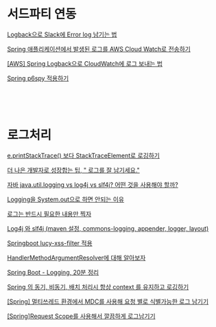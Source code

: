 


# 서드파티 연동

[Logback으로 Slack에 Error log 남기는 법](https://devlog-wjdrbs96.tistory.com/327)
<br/>

[Spring 애플리케이션에서 발생된 로그를 AWS Cloud Watch로 전송하기](https://kim-jong-hyun.tistory.com/111)
<br/>

[[AWS] Spring Logback으로 CloudWatch에 로그 보내는 법](https://devlog-wjdrbs96.tistory.com/329)
<br/>

[Spring p6spy 적용하기](https://backtony.github.io/spring/2021-08-13-spring-log-1/)

[]()
<br/>

[]()
<br/>



# 로그처리

[e.printStackTrace() 보다 StackTraceElement로 로깅하기](https://kim-jong-hyun.tistory.com/112?category=910543)
<br/>

[더 나은 개발자로 성장합는 팁, " 로그를 잘 남기세요."](https://www.youtube.com/watch?v=HxzlJWMcHng&t=671s&ab_channel=%EB%B0%B1%EA%B8%B0%EC%84%A0)
<br/>

[자바 java.util.logging vs log4j vs slf4j? 어떤 것을 사용해야 할까?](https://www.fwantastic.com/2019/12/javautillogging-vs-log4j-vs-slf4j.html)
<br/>

[Logging을 System.out으로 하면 안되는 이유](https://blog.silentsoft.org/archives/13)


[로그는 반드시 필요한 내용만 찍자](https://yangbongsoo.gitbook.io/study/undefined/log)

[Log4j 와 slf4j (maven 설정, commons-logging, appender, logger, layout)](https://sjh836.tistory.com/161?category=680970)

[Springboot lucy-xss-filter 적용](https://yg1110.tistory.com/10)

[HandlerMethodArgumentResolver에 대해 알아보자](https://cbw1030.tistory.com/337?category=1067183)

[Spring Boot - Logging, 20분 정리](https://www.sangkon.com/hands-on-springboot-logging/)

[Spring 의 동기, 비동기, 배치 처리시 항상 context 를 유지하고 로깅하기](https://blog.gangnamunni.com/post/mdc-context-task-decorator/)

[[Spring] 멀티쓰레드 환경에서 MDC를 사용해 요청 별로 식별가능한 로그 남기기](https://mangkyu.tistory.com/266?category=761302)

[[Spring]Request Scope를 사용해서 깔끔하게 로그남기기](https://chung-develop.tistory.com/64?category=413786)

[]()

[]()

[]()

[]()

[]()